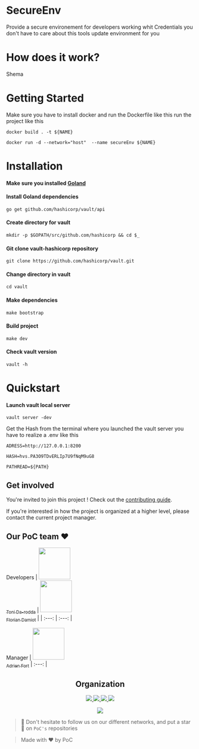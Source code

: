 # SecureEnv

Provide a secure environement for developers working whit Credentials you don't have to care about this tools update environment for you

# How does it work?

Shema

# Getting Started

Make sure you have to install docker and run the Dockerfile like this run the project like this
```
docker build . -t ${NAME}

docker run -d --network="host"  --name secureEnv ${NAME}
```

# Installation

#### Make sure you installed [Goland](https://go.dev/doc/install) <br />

#### Install Goland dependencies
```shell
go get github.com/hashicorp/vault/api
```
#### Create directory for vault
```shell
mkdir -p $GOPATH/src/github.com/hashicorp && cd $_
```

#### Git clone vault-hashicorp repository
```shell
git clone https://github.com/hashicorp/vault.git
```
#### Change directory in vault
```shell
cd vault
```
#### Make dependencies
```shell
make bootstrap
```

#### Build project
```shell
make dev
```
#### Check vault version
```shell
vault -h
```

# Quickstart

#### Launch vault local server
```shell
vault server -dev
```
Get the Hash from the terminal where you launched the vault server you have to realize a .env like this
```
ADRESS=http://127.0.0.1:8200

HASH=hvs.PA3O9TDvERLIp7U9fNqM9uG8

PATHREAD=${PATH}
```


## Get involved

You're invited to join this project ! Check out the [contributing guide](./CONTRIBUTING.md).

If you're interested in how the project is organized at a higher level, please contact the current project manager.

## Our PoC team :heart:

Developers
| [<img src="https://github.com/tonida-rodda.png?size=85" width=85><br><sub>Toni Da-rodda</sub>](https://github.com/tonida-rodda) | [<img src="https://github.com/florianepitech.png?size=85" width=85><br><sub>Florian Damiot</sub>](https://github.com/florianepitech) |
| :---: | :---: |

Manager
| [<img src="https://github.com/adrienfort.png?size=85" width=85><br><sub>Adrien Fort</sub>](https://github.com/adrienfort)
| :---: |

<h2 align=center>
Organization
</h2>

<p align='center'>
    <a href="https://www.linkedin.com/company/pocinnovation/mycompany/">
        <img src="https://img.shields.io/badge/LinkedIn-0077B5?style=for-the-badge&logo=linkedin&logoColor=white">
    </a>
    <a href="https://www.instagram.com/pocinnovation/">
        <img src="https://img.shields.io/badge/Instagram-E4405F?style=for-the-badge&logo=instagram&logoColor=white">
    </a>
    <a href="https://twitter.com/PoCInnovation">
        <img src="https://img.shields.io/badge/Twitter-1DA1F2?style=for-the-badge&logo=twitter&logoColor=white">
    </a>
    <a href="https://discord.com/invite/Yqq2ADGDS7">
        <img src="https://img.shields.io/badge/Discord-7289DA?style=for-the-badge&logo=discord&logoColor=white">
    </a>
</p>
<p align=center>
    <a href="https://www.poc-innovation.fr/">
        <img src="https://img.shields.io/badge/WebSite-1a2b6d?style=for-the-badge&logo=GitHub Sponsors&logoColor=white">
    </a>
</p>

> :rocket: Don't hesitate to follow us on our different networks, and put a star 🌟 on `PoC's` repositories

> Made with :heart: by PoC